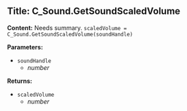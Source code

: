 ## Title: C_Sound.GetSoundScaledVolume

**Content:**
Needs summary.
`scaledVolume = C_Sound.GetSoundScaledVolume(soundHandle)`

**Parameters:**
- `soundHandle`
  - *number*

**Returns:**
- `scaledVolume`
  - *number*